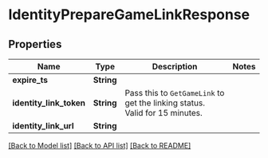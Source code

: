 # IdentityPrepareGameLinkResponse

## Properties

Name | Type | Description | Notes
------------ | ------------- | ------------- | -------------
**expire_ts** | **String** |  | 
**identity_link_token** | **String** | Pass this to `GetGameLink` to get the linking status. Valid for 15 minutes. | 
**identity_link_url** | **String** |  | 

[[Back to Model list]](../README.md#documentation-for-models) [[Back to API list]](../README.md#documentation-for-api-endpoints) [[Back to README]](../README.md)


